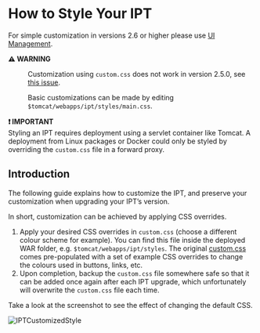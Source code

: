 # How to Style Your IPT

For simple customization in versions 2.6 or higher please use [UI Management](administration.adoc).

<dl><dt><strong>⚠️ WARNING</strong></dt><dd>

Customization using `custom.css` does not work in version 2.5.0, see [this issue](https://github.com/gbif/ipt/issues/1634).

Basic customizations can be made by editing `$tomcat/webapps/ipt/styles/main.css`.
</dd></dl>

**❗ IMPORTANT**\
Styling an IPT requires deployment using a servlet container like Tomcat.  A deployment from Linux packages or Docker could only be styled by overriding the `custom.css` file in a forward proxy.

## Introduction

The following guide explains how to customize the IPT, and preserve your customization when upgrading your IPT’s version.

In short, customization can be achieved by applying CSS overrides.

1. Apply your desired CSS overrides in `custom.css` (choose a different colour scheme for example). You can find this file inside the deployed WAR folder, e.g. `$tomcat/webapps/ipt/styles`. The original [custom.css](https://github.com/gbif/ipt/blob/master/src/main/webapp/styles/custom.css) comes pre-populated with a set of example CSS overrides to change the colours used in buttons, links, etc.
2. Upon completion, backup the `custom.css` file somewhere safe so that it can be added once again after each IPT upgrade, which unfortunately will overwrite the `custom.css` file each time.

Take a look at the screenshot to see the effect of changing the default CSS.

![IPTCustomizedStyle](ipt2/customization/IPTCustomizedStyle.png)
